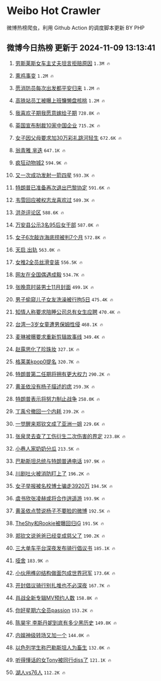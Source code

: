 # Weibo Hot Crawler 



微博热榜爬虫，利用 Github Action 的调度脚本更新 BY PHP 


## 微博今日热榜 更新于 2024-11-09 13:13:41 
1. [劳斯莱斯女车主丈夫坦言拒赔原因](https://s.weibo.com/weibo?q=%23%E5%8A%B3%E6%96%AF%E8%8E%B1%E6%96%AF%E5%A5%B3%E8%BD%A6%E4%B8%BB%E4%B8%88%E5%A4%AB%E5%9D%A6%E8%A8%80%E6%8B%92%E8%B5%94%E5%8E%9F%E5%9B%A0%23&t=31&band_rank=1&Refer=top) `1.3M 🔥` 

1. [熏鸡事变](https://s.weibo.com/weibo?q=%E7%86%8F%E9%B8%A1%E4%BA%8B%E5%8F%98&t=31&band_rank=2&Refer=top) `1.2M 🔥` 

1. [愿消防员每次出发都平安归来](https://s.weibo.com/weibo?q=%23%E6%84%BF%E6%B6%88%E9%98%B2%E5%91%98%E6%AF%8F%E6%AC%A1%E5%87%BA%E5%8F%91%E9%83%BD%E5%B9%B3%E5%AE%89%E5%BD%92%E6%9D%A5%23&t=31&band_rank=3&Refer=top) `1.2M 🔥` 

1. [高铁站员工被曝上班慵懒盘核桃](https://s.weibo.com/weibo?q=%23%E9%AB%98%E9%93%81%E7%AB%99%E5%91%98%E5%B7%A5%E8%A2%AB%E6%9B%9D%E4%B8%8A%E7%8F%AD%E6%85%B5%E6%87%92%E7%9B%98%E6%A0%B8%E6%A1%83%23&t=31&band_rank=4&Refer=top) `1.2M 🔥` 

1. [我喜欢子期我愿意嫁给子期](https://s.weibo.com/weibo?q=%23%E6%88%91%E5%96%9C%E6%AC%A2%E5%AD%90%E6%9C%9F%E6%88%91%E6%84%BF%E6%84%8F%E5%AB%81%E7%BB%99%E5%AD%90%E6%9C%9F%23&t=31&band_rank=5&Refer=top) `728.8K 🔥` 

1. [英国宣布制裁10家中国企业](https://s.weibo.com/weibo?q=%23%E8%8B%B1%E5%9B%BD%E5%AE%A3%E5%B8%83%E5%88%B6%E8%A3%8110%E5%AE%B6%E4%B8%AD%E5%9B%BD%E4%BC%81%E4%B8%9A%23&t=31&band_rank=6&Refer=top) `715.2K 🔥` 

1. [女子因父母要求加30万彩礼跳河轻生](https://s.weibo.com/weibo?q=%23%E5%A5%B3%E5%AD%90%E5%9B%A0%E7%88%B6%E6%AF%8D%E8%A6%81%E6%B1%82%E5%8A%A030%E4%B8%87%E5%BD%A9%E7%A4%BC%E8%B7%B3%E6%B2%B3%E8%BD%BB%E7%94%9F%23&t=31&band_rank=7&Refer=top) `672.6K 🔥` 

1. [翁青雅 芈迭](https://s.weibo.com/weibo?q=%E7%BF%81%E9%9D%92%E9%9B%85%20%E8%8A%88%E8%BF%AD&t=31&band_rank=8&Refer=top) `647.1K 🔥` 

1. [疯狂动物城2](https://s.weibo.com/weibo?q=%23%E7%96%AF%E7%8B%82%E5%8A%A8%E7%89%A9%E5%9F%8E2%23&t=31&band_rank=9&Refer=top) `594.9K 🔥` 

1. [又一次成功发射一箭四星](https://s.weibo.com/weibo?q=%23%E5%8F%88%E4%B8%80%E6%AC%A1%E6%88%90%E5%8A%9F%E5%8F%91%E5%B0%84%E4%B8%80%E7%AE%AD%E5%9B%9B%E6%98%9F%23&t=31&band_rank=10&Refer=top) `593.3K 🔥` 

1. [特朗普已准备再次退出巴黎协定](https://s.weibo.com/weibo?q=%23%E7%89%B9%E6%9C%97%E6%99%AE%E5%B7%B2%E5%87%86%E5%A4%87%E5%86%8D%E6%AC%A1%E9%80%80%E5%87%BA%E5%B7%B4%E9%BB%8E%E5%8D%8F%E5%AE%9A%23&t=31&band_rank=11&Refer=top) `591.6K 🔥` 

1. [韦雪回应被权志龙喜欢过](https://s.weibo.com/weibo?q=%23%E9%9F%A6%E9%9B%AA%E5%9B%9E%E5%BA%94%E8%A2%AB%E6%9D%83%E5%BF%97%E9%BE%99%E5%96%9C%E6%AC%A2%E8%BF%87%23&t=31&band_rank=12&Refer=top) `589.3K 🔥` 

1. [洪尧评论区](https://s.weibo.com/weibo?q=%E6%B4%AA%E5%B0%A7%E8%AF%84%E8%AE%BA%E5%8C%BA&t=31&band_rank=13&Refer=top) `588.6K 🔥` 

1. [万安县公示3名95后女干部](https://s.weibo.com/weibo?q=%23%E4%B8%87%E5%AE%89%E5%8E%BF%E5%85%AC%E7%A4%BA3%E5%90%8D95%E5%90%8E%E5%A5%B3%E5%B9%B2%E9%83%A8%23&t=31&band_rank=14&Refer=top) `587.0K 🔥` 

1. [女子6次敲诈海底捞被判7个月](https://s.weibo.com/weibo?q=%23%E5%A5%B3%E5%AD%906%E6%AC%A1%E6%95%B2%E8%AF%88%E6%B5%B7%E5%BA%95%E6%8D%9E%E8%A2%AB%E5%88%A47%E4%B8%AA%E6%9C%88%23&t=31&band_rank=15&Refer=top) `572.8K 🔥` 

1. [天启 出轨](https://s.weibo.com/weibo?q=%E5%A4%A9%E5%90%AF%20%E5%87%BA%E8%BD%A8&t=31&band_rank=16&Refer=top) `563.0K 🔥` 

1. [女推2全员丝滑变装](https://s.weibo.com/weibo?q=%23%E5%A5%B3%E6%8E%A82%E5%85%A8%E5%91%98%E4%B8%9D%E6%BB%91%E5%8F%98%E8%A3%85%23&t=31&band_rank=17&Refer=top) `556.5K 🔥` 

1. [网友在全国偶遇成毅](https://s.weibo.com/weibo?q=%23%E7%BD%91%E5%8F%8B%E5%9C%A8%E5%85%A8%E5%9B%BD%E5%81%B6%E9%81%87%E6%88%90%E6%AF%85%23&t=31&band_rank=18&Refer=top) `534.7K 🔥` 

1. [张晚意时装男士11月封面](https://s.weibo.com/weibo?q=%23%E5%BC%A0%E6%99%9A%E6%84%8F%E6%97%B6%E8%A3%85%E7%94%B7%E5%A3%AB11%E6%9C%88%E5%B0%81%E9%9D%A2%23&t=31&band_rank=19&Refer=top) `499.1K 🔥` 

1. [男子偷窥儿子女友洗澡被行拘5日](https://s.weibo.com/weibo?q=%23%E7%94%B7%E5%AD%90%E5%81%B7%E7%AA%A5%E5%84%BF%E5%AD%90%E5%A5%B3%E5%8F%8B%E6%B4%97%E6%BE%A1%E8%A2%AB%E8%A1%8C%E6%8B%985%E6%97%A5%23&t=31&band_rank=20&Refer=top) `475.4K 🔥` 

1. [知情人称要求陪睡公司总有女生应聘](https://s.weibo.com/weibo?q=%23%E7%9F%A5%E6%83%85%E4%BA%BA%E7%A7%B0%E8%A6%81%E6%B1%82%E9%99%AA%E7%9D%A1%E5%85%AC%E5%8F%B8%E6%80%BB%E6%9C%89%E5%A5%B3%E7%94%9F%E5%BA%94%E8%81%98%23&t=31&band_rank=21&Refer=top) `470.4K 🔥` 

1. [台湾一3岁女童遭男保姆性侵](https://s.weibo.com/weibo?q=%23%E5%8F%B0%E6%B9%BE%E4%B8%803%E5%B2%81%E5%A5%B3%E7%AB%A5%E9%81%AD%E7%94%B7%E4%BF%9D%E5%A7%86%E6%80%A7%E4%BE%B5%23&t=31&band_rank=22&Refer=top) `468.1K 🔥` 

1. [麦琳被曝要求重新剪辑故事线](https://s.weibo.com/weibo?q=%23%E9%BA%A6%E7%90%B3%E8%A2%AB%E6%9B%9D%E8%A6%81%E6%B1%82%E9%87%8D%E6%96%B0%E5%89%AA%E8%BE%91%E6%95%85%E4%BA%8B%E7%BA%BF%23&t=31&band_rank=23&Refer=top) `349.4K 🔥` 

1. [赵露思化了珍珠妆](https://s.weibo.com/weibo?q=%23%E8%B5%B5%E9%9C%B2%E6%80%9D%E5%8C%96%E4%BA%86%E7%8F%8D%E7%8F%A0%E5%A6%86%23&t=31&band_rank=24&Refer=top) `327.1K 🔥` 

1. [格莱美kpop0提名](https://s.weibo.com/weibo?q=%23%E6%A0%BC%E8%8E%B1%E7%BE%8Ekpop0%E6%8F%90%E5%90%8D%23&t=31&band_rank=25&Refer=top) `320.7K 🔥` 

1. [特朗普第二任期将拥有更大权力](https://s.weibo.com/weibo?q=%23%E7%89%B9%E6%9C%97%E6%99%AE%E7%AC%AC%E4%BA%8C%E4%BB%BB%E6%9C%9F%E5%B0%86%E6%8B%A5%E6%9C%89%E6%9B%B4%E5%A4%A7%E6%9D%83%E5%8A%9B%23&t=31&band_rank=26&Refer=top) `290.2K 🔥` 

1. [黄圣依没有杨子描述的痣](https://s.weibo.com/weibo?q=%23%E9%BB%84%E5%9C%A3%E4%BE%9D%E6%B2%A1%E6%9C%89%E6%9D%A8%E5%AD%90%E6%8F%8F%E8%BF%B0%E7%9A%84%E7%97%A3%23&t=31&band_rank=27&Refer=top) `259.3K 🔥` 

1. [特朗普表示将努力制止战争](https://s.weibo.com/weibo?q=%23%E7%89%B9%E6%9C%97%E6%99%AE%E8%A1%A8%E7%A4%BA%E5%B0%86%E5%8A%AA%E5%8A%9B%E5%88%B6%E6%AD%A2%E6%88%98%E4%BA%89%23&t=31&band_rank=28&Refer=top) `258.0K 🔥` 

1. [丁禹兮撤回一个内耗](https://s.weibo.com/weibo?q=%23%E4%B8%81%E7%A6%B9%E5%85%AE%E6%92%A4%E5%9B%9E%E4%B8%80%E4%B8%AA%E5%86%85%E8%80%97%23&t=31&band_rank=29&Refer=top) `239.2K 🔥` 

1. [一觉醒来郑钦文成了亚洲一姐](https://s.weibo.com/weibo?q=%23%E4%B8%80%E8%A7%89%E9%86%92%E6%9D%A5%E9%83%91%E9%92%A6%E6%96%87%E6%88%90%E4%BA%86%E4%BA%9A%E6%B4%B2%E4%B8%80%E5%A7%90%23&t=31&band_rank=30&Refer=top) `229.6K 🔥` 

1. [张泉灵去查了工伤衍生二次伤害的界定](https://s.weibo.com/weibo?q=%23%E5%BC%A0%E6%B3%89%E7%81%B5%E5%8E%BB%E6%9F%A5%E4%BA%86%E5%B7%A5%E4%BC%A4%E8%A1%8D%E7%94%9F%E4%BA%8C%E6%AC%A1%E4%BC%A4%E5%AE%B3%E7%9A%84%E7%95%8C%E5%AE%9A%23&t=31&band_rank=31&Refer=top) `223.8K 🔥` 

1. [小巷人家奶奶分瓜](https://s.weibo.com/weibo?q=%E5%B0%8F%E5%B7%B7%E4%BA%BA%E5%AE%B6%E5%A5%B6%E5%A5%B6%E5%88%86%E7%93%9C&t=31&band_rank=32&Refer=top) `213.5K 🔥` 

1. [巴勒斯坦总统与特朗普通电话](https://s.weibo.com/weibo?q=%23%E5%B7%B4%E5%8B%92%E6%96%AF%E5%9D%A6%E6%80%BB%E7%BB%9F%E4%B8%8E%E7%89%B9%E6%9C%97%E6%99%AE%E9%80%9A%E7%94%B5%E8%AF%9D%23&t=31&band_rank=33&Refer=top) `197.9K 🔥` 

1. [川剧吐火被消防盯上了](https://s.weibo.com/weibo?q=%23%E5%B7%9D%E5%89%A7%E5%90%90%E7%81%AB%E8%A2%AB%E6%B6%88%E9%98%B2%E7%9B%AF%E4%B8%8A%E4%BA%86%23&t=31&band_rank=34&Refer=top) `196.2K 🔥` 

1. [女子举报被名校博士骗走3920万](https://s.weibo.com/weibo?q=%23%E5%A5%B3%E5%AD%90%E4%B8%BE%E6%8A%A5%E8%A2%AB%E5%90%8D%E6%A0%A1%E5%8D%9A%E5%A3%AB%E9%AA%97%E8%B5%B03920%E4%B8%87%23&t=31&band_rank=35&Refer=top) `194.5K 🔥` 

1. [虞书欣张凌赫或将合作逍遥游](https://s.weibo.com/weibo?q=%23%E8%99%9E%E4%B9%A6%E6%AC%A3%E5%BC%A0%E5%87%8C%E8%B5%AB%E6%88%96%E5%B0%86%E5%90%88%E4%BD%9C%E9%80%8D%E9%81%A5%E6%B8%B8%23&t=31&band_rank=36&Refer=top) `193.9K 🔥` 

1. [黄圣依点赞说杨子不要脸的微博](https://s.weibo.com/weibo?q=%23%E9%BB%84%E5%9C%A3%E4%BE%9D%E7%82%B9%E8%B5%9E%E8%AF%B4%E6%9D%A8%E5%AD%90%E4%B8%8D%E8%A6%81%E8%84%B8%E7%9A%84%E5%BE%AE%E5%8D%9A%23&t=31&band_rank=37&Refer=top) `192.5K 🔥` 

1. [TheShy和Rookie被曝回归iG](https://s.weibo.com/weibo?q=%23TheShy%E5%92%8CRookie%E8%A2%AB%E6%9B%9D%E5%9B%9E%E5%BD%92iG%23&t=31&band_rank=38&Refer=top) `191.5K 🔥` 

1. [郑钦文说爸爸已经变成慈父了](https://s.weibo.com/weibo?q=%23%E9%83%91%E9%92%A6%E6%96%87%E8%AF%B4%E7%88%B8%E7%88%B8%E5%B7%B2%E7%BB%8F%E5%8F%98%E6%88%90%E6%85%88%E7%88%B6%E4%BA%86%23&t=31&band_rank=39&Refer=top) `190.2K 🔥` 

1. [三大单车平台深夜发布骑行倡议书](https://s.weibo.com/weibo?q=%23%E4%B8%89%E5%A4%A7%E5%8D%95%E8%BD%A6%E5%B9%B3%E5%8F%B0%E6%B7%B1%E5%A4%9C%E5%8F%91%E5%B8%83%E9%AA%91%E8%A1%8C%E5%80%A1%E8%AE%AE%E4%B9%A6%23&t=31&band_rank=40&Refer=top) `185.1K 🔥` 

1. [哑舍](https://s.weibo.com/weibo?q=%E5%93%91%E8%88%8D&t=31&band_rank=41&Refer=top) `183.9K 🔥` 

1. [小伙用榫卯结构做面包成世界冠军](https://s.weibo.com/weibo?q=%23%E5%B0%8F%E4%BC%99%E7%94%A8%E6%A6%AB%E5%8D%AF%E7%BB%93%E6%9E%84%E5%81%9A%E9%9D%A2%E5%8C%85%E6%88%90%E4%B8%96%E7%95%8C%E5%86%A0%E5%86%9B%23&t=31&band_rank=42&Refer=top) `173.6K 🔥` 

1. [开封倡议骑行别扎堆也不必深夜](https://s.weibo.com/weibo?q=%23%E5%BC%80%E5%B0%81%E5%80%A1%E8%AE%AE%E9%AA%91%E8%A1%8C%E5%88%AB%E6%89%8E%E5%A0%86%E4%B9%9F%E4%B8%8D%E5%BF%85%E6%B7%B1%E5%A4%9C%23&t=31&band_rank=43&Refer=top) `167.7K 🔥` 

1. [肖战全新专辑MV预约人数](https://s.weibo.com/weibo?q=%23%E8%82%96%E6%88%98%E5%85%A8%E6%96%B0%E4%B8%93%E8%BE%91MV%E9%A2%84%E7%BA%A6%E4%BA%BA%E6%95%B0%23&t=31&band_rank=44&Refer=top) `158.8K 🔥` 

1. [你好星期六全员passion](https://s.weibo.com/weibo?q=%23%E4%BD%A0%E5%A5%BD%E6%98%9F%E6%9C%9F%E5%85%AD%E5%85%A8%E5%91%98passion%23&t=31&band_rank=45&Refer=top) `153.2K 🔥` 

1. [陈昊宇 李斯丹妮到底有多少黑历史](https://s.weibo.com/weibo?q=%E9%99%88%E6%98%8A%E5%AE%87%20%E6%9D%8E%E6%96%AF%E4%B8%B9%E5%A6%AE%E5%88%B0%E5%BA%95%E6%9C%89%E5%A4%9A%E5%B0%91%E9%BB%91%E5%8E%86%E5%8F%B2&t=31&band_rank=46&Refer=top) `149.8K 🔥` 

1. [内娱神级转场又加一个](https://s.weibo.com/weibo?q=%E5%86%85%E5%A8%B1%E7%A5%9E%E7%BA%A7%E8%BD%AC%E5%9C%BA%E5%8F%88%E5%8A%A0%E4%B8%80%E4%B8%AA&t=31&band_rank=47&Refer=top) `144.0K 🔥` 

1. [以色列学生称巴勒斯坦人为畜生](https://s.weibo.com/weibo?q=%23%E4%BB%A5%E8%89%B2%E5%88%97%E5%AD%A6%E7%94%9F%E7%A7%B0%E5%B7%B4%E5%8B%92%E6%96%AF%E5%9D%A6%E4%BA%BA%E4%B8%BA%E7%95%9C%E7%94%9F%23&t=31&band_rank=48&Refer=top) `132.0K 🔥` 

1. [听得懂话的女Tony被同行diss了](https://s.weibo.com/weibo?q=%23%E5%90%AC%E5%BE%97%E6%87%82%E8%AF%9D%E7%9A%84%E5%A5%B3Tony%E8%A2%AB%E5%90%8C%E8%A1%8Cdiss%E4%BA%86%23&t=31&band_rank=49&Refer=top) `121.1K 🔥` 

1. [湖人vs76人](https://s.weibo.com/weibo?q=%23%E6%B9%96%E4%BA%BAvs76%E4%BA%BA%23&t=31&band_rank=50&Refer=top) `112.2K 🔥` 

